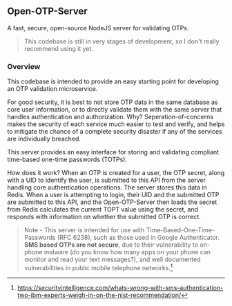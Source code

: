 ## Open-OTP-Server

A fast, secure, open-source NodeJS server for validating OTPs.

> This codebase is still in very stages of development, so I don't really recommend using it yet.

### Overview
This codebase is intended to provide an easy starting point for developing an OTP validation microservice.

For good security, it is best to not store OTP data in the same database as core user information, or to directly validate them with the same server that handles authentication and authorization.  Why? Seperation-of-concerns makes the security of each service much easier to test and verify, and helps to mitigate the chance of a complete security disaster if any of the services are individually breached.

This server provides an easy interface for storing and validating   compliant time-based one-time passwords (TOTPs).

How does it work?
When an OTP is created for a user, the OTP secret, along with a UID to identify the user, is submitted to this API from the server handling core authentication operations.  The server stores this data in Redis.  When a user is attempting to login, their UID and the submitted OTP are submitted to this API, and the Open-OTP-Server then loads the secret from Redis calculates the current TOPT value using the secret, and responds with information on whether the submitted OTP is correct.

> Note - This server is intended for use with Time-Based-One-Time-Passwords (RFC 6238), such as those used in Google Authenticator.  **SMS based OTPs are not secure**, due to their vulnerability to on-phone malware (do you know how many apps on your phone can monitor and read your text messages?), and well documented vulnerabilities in public mobile telephone networks.[^1]

[^1]: https://securityintelligence.com/whats-wrong-with-sms-authentication-two-ibm-experts-weigh-in-on-the-nist-recommendation/
